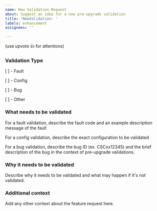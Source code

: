 ```yaml
---
name: New Validation Request
about: Suggest an idea for a new pre-upgrade validation
title: 'NewValidation: '
labels: enhancement
assignees: ''

---
```


(use upvote :thumbsup: for attentions)
### Validation Type
[ ] - Fault

[ ] - Config

[ ] - Bug

[ ] - Other

### What needs to be validated
For a fault validation, describe the fault code and an example description message of the fault

For a config validation, describe the exact configuration to be validated

For a bug validation, describe the bug ID (ex. CSCxx12345) and the brief description of the bug in the context of pre-upgrade validations.

### Why it needs to be validated
Describe why it needs to be validated and what may happen if it's not validated.

### Additional context
Add any other context about the feature request here.
